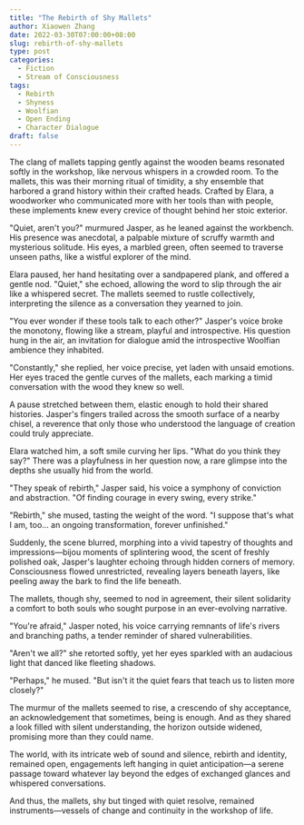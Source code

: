 ```yaml
---
title: "The Rebirth of Shy Mallets"
author: Xiaowen Zhang
date: 2022-03-30T07:00:00+08:00
slug: rebirth-of-shy-mallets
type: post
categories:
  - Fiction
  - Stream of Consciousness
tags:
  - Rebirth
  - Shyness
  - Woolfian
  - Open Ending
  - Character Dialogue
draft: false
---
```


The clang of mallets tapping gently against the wooden beams resonated softly in the workshop, like nervous whispers in a crowded room. To the mallets, this was their morning ritual of timidity, a shy ensemble that harbored a grand history within their crafted heads. Crafted by Elara, a woodworker who communicated more with her tools than with people, these implements knew every crevice of thought behind her stoic exterior.

"Quiet, aren't you?" murmured Jasper, as he leaned against the workbench. His presence was anecdotal, a palpable mixture of scruffy warmth and mysterious solitude. His eyes, a marbled green, often seemed to traverse unseen paths, like a wistful explorer of the mind.

Elara paused, her hand hesitating over a sandpapered plank, and offered a gentle nod. "Quiet," she echoed, allowing the word to slip through the air like a whispered secret. The mallets seemed to rustle collectively, interpreting the silence as a conversation they yearned to join.

"You ever wonder if these tools talk to each other?" Jasper's voice broke the monotony, flowing like a stream, playful and introspective. His question hung in the air, an invitation for dialogue amid the introspective Woolfian ambience they inhabited.

"Constantly," she replied, her voice precise, yet laden with unsaid emotions. Her eyes traced the gentle curves of the mallets, each marking a timid conversation with the wood they knew so well.

A pause stretched between them, elastic enough to hold their shared histories. Jasper's fingers trailed across the smooth surface of a nearby chisel, a reverence that only those who understood the language of creation could truly appreciate.

Elara watched him, a soft smile curving her lips. "What do you think they say?" There was a playfulness in her question now, a rare glimpse into the depths she usually hid from the world.

"They speak of rebirth," Jasper said, his voice a symphony of conviction and abstraction. "Of finding courage in every swing, every strike."

"Rebirth," she mused, tasting the weight of the word. "I suppose that's what I am, too… an ongoing transformation, forever unfinished."

Suddenly, the scene blurred, morphing into a vivid tapestry of thoughts and impressions—bijou moments of splintering wood, the scent of freshly polished oak, Jasper's laughter echoing through hidden corners of memory. Consciousness flowed unrestricted, revealing layers beneath layers, like peeling away the bark to find the life beneath.

The mallets, though shy, seemed to nod in agreement, their silent solidarity a comfort to both souls who sought purpose in an ever-evolving narrative.

"You're afraid," Jasper noted, his voice carrying remnants of life's rivers and branching paths, a tender reminder of shared vulnerabilities. 

"Aren't we all?" she retorted softly, yet her eyes sparkled with an audacious light that danced like fleeting shadows.

"Perhaps," he mused. "But isn't it the quiet fears that teach us to listen more closely?"

The murmur of the mallets seemed to rise, a crescendo of shy acceptance, an acknowledgement that sometimes, being is enough. And as they shared a look filled with silent understanding, the horizon outside widened, promising more than they could name.

The world, with its intricate web of sound and silence, rebirth and identity, remained open, engagements left hanging in quiet anticipation—a serene passage toward whatever lay beyond the edges of exchanged glances and whispered conversations.

And thus, the mallets, shy but tinged with quiet resolve, remained instruments—vessels of change and continuity in the workshop of life.